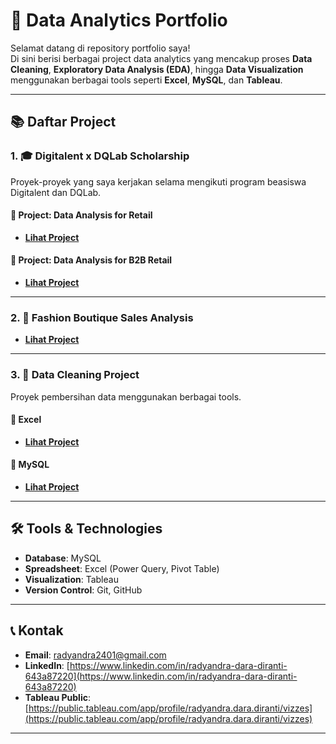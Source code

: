 # 📂 Data Analytics Portfolio

Selamat datang di repository portfolio saya!  
Di sini berisi berbagai project data analytics yang mencakup proses **Data Cleaning**, **Exploratory Data Analysis (EDA)**, hingga **Data Visualization** menggunakan berbagai tools seperti **Excel**, **MySQL**, dan **Tableau**.

---

## 📚 Daftar Project

### 1. 🎓 Digitalent x DQLab Scholarship
Proyek-proyek yang saya kerjakan selama mengikuti program beasiswa Digitalent dan DQLab.

#### 📌 Project: Data Analysis for Retail
- **[Lihat Project](./Project-DigitalentXDQLab-Scholarship/Project-Data-Analysis-for-Retail)**

#### 📌 Project: Data Analysis for B2B Retail
- **[Lihat Project](./Project-DigitalentXDQLab-Scholarship/Project-DataAnalysis-for-B2B-Retail)**

---

### 2. 👗 Fashion Boutique Sales Analysis
- **[Lihat Project](./Fashion-Boutique-Sales-Analysis)**

---

### 3. 🧹 Data Cleaning Project
Proyek pembersihan data menggunakan berbagai tools.

#### 📌 Excel
- **[Lihat Project](./Data-Cleaning-Project/Excel)**

#### 📌 MySQL
- **[Lihat Project](./Data-Cleaning-Project/MySQL)**

---

## 🛠 Tools & Technologies
- **Database**: MySQL
- **Spreadsheet**: Excel (Power Query, Pivot Table)
- **Visualization**: Tableau
- **Version Control**: Git, GitHub

---

## 📞 Kontak
- **Email**: [radyandra2401@gmail.com](mailto:radyandra2401@gmail.com)
- **LinkedIn**: [https://www.linkedin.com/in/radyandra-dara-diranti-643a87220](https://www.linkedin.com/in/radyandra-dara-diranti-643a87220)
- **Tableau Public**: [https://public.tableau.com/app/profile/radyandra.dara.diranti/vizzes](https://public.tableau.com/app/profile/radyandra.dara.diranti/vizzes)

---
